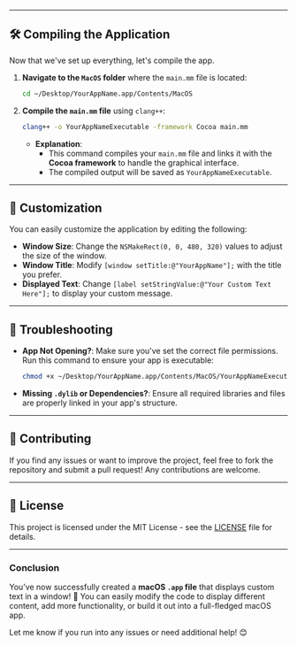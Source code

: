
---

## 🛠️ **Compiling the Application**

Now that we've set up everything, let's compile the app.

1. **Navigate to the `MacOS` folder** where the `main.mm` file is located:

    ```bash
    cd ~/Desktop/YourAppName.app/Contents/MacOS
    ```

2. **Compile the `main.mm` file** using `clang++`:

    ```bash
    clang++ -o YourAppNameExecutable -framework Cocoa main.mm
    ```

    - **Explanation**:
      - This command compiles your `main.mm` file and links it with the **Cocoa framework** to handle the graphical interface.
      - The compiled output will be saved as `YourAppNameExecutable`.

---

## 🎨 **Customization**

You can easily customize the application by editing the following:

- **Window Size**: Change the `NSMakeRect(0, 0, 480, 320)` values to adjust the size of the window.
- **Window Title**: Modify `[window setTitle:@"YourAppName"];` with the title you prefer.
- **Displayed Text**: Change `[label setStringValue:@"Your Custom Text Here"];` to display your custom message.

---

## 🐛 **Troubleshooting**

- **App Not Opening?**: Make sure you've set the correct file permissions. Run this command to ensure your app is executable:

    ```bash
    chmod +x ~/Desktop/YourAppName.app/Contents/MacOS/YourAppNameExecutable
    ```

- **Missing `.dylib` or Dependencies?**: Ensure all required libraries and files are properly linked in your app's structure.

---

## 🤝 **Contributing**

If you find any issues or want to improve the project, feel free to fork the repository and submit a pull request! Any contributions are welcome.

---

## 📄 **License**

This project is licensed under the MIT License - see the [LICENSE](LICENSE) file for details.

---

### **Conclusion**

You’ve now successfully created a **macOS `.app` file** that displays custom text in a window! 🎉 You can easily modify the code to display different content, add more functionality, or build it out into a full-fledged macOS app.

Let me know if you run into any issues or need additional help! 😊
